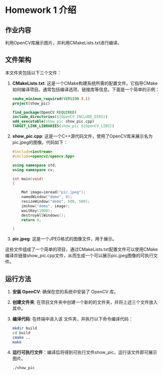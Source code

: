 # Homework 1 介绍
## 作业内容
利用OpenCV库展示图片，并利用CMakeLists.txt进行编译。

## 文件架构
本文件夹包括以下三个文件：

1. **CMakeLists.txt**: 这是一个CMake构建系统所需的配置文件。它指导CMake如何编译项目。通常包括编译选项、链接库等信息。下面是一个简单的示例：

    ```cmake
    cmake_minimum_required(VERSION 3.1)
    project(show_pic)

    find_package(OpenCV REQUIRED)
    include_directories(${OpenCV_INCLUDE_DIRS})
    add_executable(show_pic show_pic.cpp)
    TARGET_LINK_LIBRARIES(show_pic ${OpenCV_LIBS})
    ```

2. **show_pic.cpp**: 这是一个C++源代码文件，使用了OpenCV库来展示名为pic.jpeg的图像。代码如下：

    ```cpp
    #include<iostream>
    #include<opencv2/opencv.hpp>

    using namespace std;
    using namespace cv;

    int main(void)
    {

        Mat image=imread("pic.jpeg");
        namedWindow("demo", 0);
        resizeWindow("demo", 500, 500);
        imshow("demo", image);
        waitKey(1000);
        destroyAllWindows();
        return 0;

    }
    ```

3. **pic.jpeg**: 这是一个JPEG格式的图像文件，用于展示。

这些文件组成了一个简单的项目，通过CMakeLists.txt配置文件可以使用CMake编译并链接show_pic.cpp文件，从而生成一个可以展示pic.jpeg图像的可执行文件。

## 运行方法

1. **安装 OpenCV**: 确保在您的系统中安装了 OpenCV 库。

2. **创建文件夹**: 在项目文件夹中创建一个新的的文件夹，并将上述三个文件放入其中。

3. **编译代码**: 在终端中进入该 文件夹，并执行以下命令编译代码：

   ```bash
   mkdir build
   cd build
   cmake ..
   make
4. **运行可执行文件**：编译后将得到可执行文件show_pic，运行该文件即可展示图片。
   ```bash
   ./show_pic